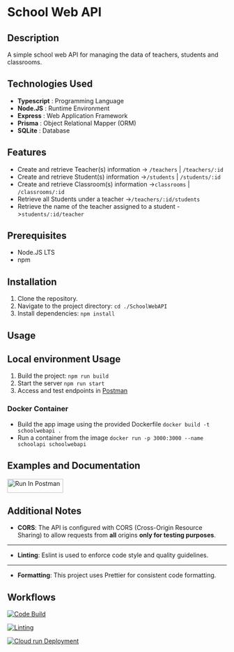 # School Web API

## Description

A simple school web API for managing the data of teachers, students and classrooms.

## Technologies Used

- **Typescript** : Programming Language
- **Node.JS** : Runtime Environment
- **Express** : Web Application Framework
- **Prisma** : Object Relational Mapper (ORM)
- **SQLite** : Database

## Features

- Create and retrieve Teacher(s) information -> `/teachers` | `/teachers/:id`
- Create and retrieve Student(s) information ->`/students` | `/students/:id`
- Create and retrieve Classroom(s) information ->`classrooms` | `/classrooms/:id`
- Retrieve all Students under a teacher ->`/teachers/:id/students`
- Retrieve the name of the teacher assigned to a student ->`students/:id/teacher`

## Prerequisites

- Node.JS LTS
- npm

## Installation

1. Clone the repository.
2. Navigate to the project directory: `cd ./SchoolWebAPI`
3. Install dependencies: `npm install`

## Usage

## Local environment Usage

1. Build the project: `npm run build`
2. Start the server `npm run start`
3. Access and test endpoints in [Postman](https://www.postman.com/orbital-module-pilot-52128238/workspace/theedon-public/collection/29235308-8cadc63f-3073-4738-8ead-1d1f36e9b316?action=share&creator=29235308)

### Docker Container

- Build the app image using the provided Dockerfile `docker build -t schoolwebapi .`
- Run a container from the image `docker run -p 3000:3000 --name schoolapi schoolwebapi`

## Examples and Documentation

[<img src="https://run.pstmn.io/button.svg" alt="Run In Postman" style="width: 128px; height: 32px;">](https://god.gw.postman.com/run-collection/29235308-8cadc63f-3073-4738-8ead-1d1f36e9b316?action=collection%2Ffork&source=rip_markdown&collection-url=entityId%3D29235308-8cadc63f-3073-4738-8ead-1d1f36e9b316%26entityType%3Dcollection%26workspaceId%3D47c11685-bcc1-46b4-bbe3-9b1340079800)

## Additional Notes

- **CORS**: The API is configured with CORS (Cross-Origin Resource Sharing) to allow requests from **all** origins **only for testing purposes**.

---

- **Linting**: Eslint is used to enforce code style and quality guidelines.

---

- **Formatting**: This project uses Prettier for consistent code formatting.

## Workflows

[![Code Build](https://github.com/Theedon/SchoolWebAPI/actions/workflows/build.yml/badge.svg)](https://github.com/Theedon/SchoolWebAPI/actions/workflows/build.yml)

[![Linting](https://github.com/Theedon/SchoolWebAPI/actions/workflows/linter.yml/badge.svg)](https://github.com/Theedon/SchoolWebAPI/actions/workflows/linter.yml)

[![Cloud run Deployment](https://github.com/Theedon/SchoolWebAPI/actions/workflows/cloudrun-deploy.yml/badge.svg)](https://github.com/Theedon/SchoolWebAPI/actions/workflows/cloudrun-deploy.yml)
